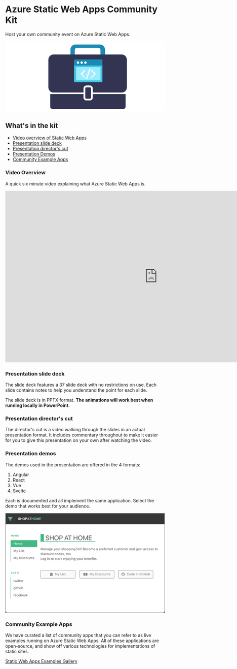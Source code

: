 # Azure Static Web Apps Community Kit

Host your own community event on Azure Static Web Apps.

![community-launch-kit-logo](media/launch-kit-logo.png)


## What's in the kit

* [Video overview of Static Web Apps](#video-overview)
* [Presentation slide deck](#presentation-slide-deck)
* [Presentation director's cut](#presentation-directors-cut)
* [Presentation Demos](#presentation-demos)
* [Community Example Apps](#community-example-apps)

### Video Overview

A quick six minute video explaining what Azure Static Web Apps is.

<iframe src="https://channel9.msdn.com/Shows/Docs-Azure/Building-and-Deploying-a-Static-Web-App/player" width="960" height="540" allowFullScreen frameBorder="0" title="Scaling .NET for Apache Spark processing jobs with Azure Synapse - Microsoft Channel 9 Video"></iframe>

### Presentation slide deck

The slide deck features a 37 slide deck with no restrictions on use. Each slide contains notes to help you understand the point for each slide.

The slide deck is in PPTX format. **The animations will work best when running locally in PowerPoint**.

### Presentation director's cut

The director's cut is a video walking through the slides in an actual presentation format. It includes commentary throughout to make it easier for you to give this presentation on your own after watching the video.

### Presentation demos

The demos used in the presentation are offered in the 4 formats: 

1. Angular
1. React
1. Vue
1. Svelte

Each is documented and all implement the same application. Select the demo that works best for your audience.

![](media/demo-preview.png)

### Community Example Apps

We have curated a list of community apps that you can refer to as live examples running on Azure Static Web Apps. All of these applications are open-source, and show off various technologies for implementations of static sites.

[Static Web Apps Examples Gallery](https://github.com/microsoft/static-web-apps-gallery-code-samples)

